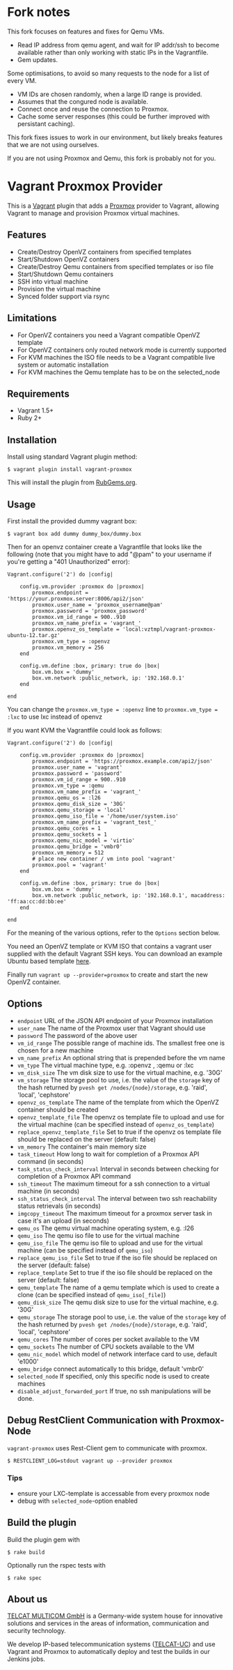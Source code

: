 # Fork notes
This fork focuses on features and fixes for Qemu VMs.
- Read IP address from qemu agent, and wait for IP addr/ssh to become available
rather than only working with static IPs in the Vagrantfile.
- Gem updates.

Some optimisations, to avoid so many requests to the node for a list of every VM.
- VM IDs are chosen randomly, when a large ID range is provided.
- Assumes that the congured node is available.
- Connect once and reuse the connection to Proxmox.
- Cache some server responses (this could be further improved with persistant caching).

This fork fixes issues to work in our environment, but likely breaks features
that we are not using ourselves.

If you are not using Proxmox and Qemu, this fork is probably not for you.


# Vagrant Proxmox Provider

This is a [Vagrant](http://www.vagrantup.com) plugin that adds a
[Proxmox](http://proxmox.com/) provider to Vagrant, allowing Vagrant to manage
and provision Proxmox virtual machines.

## Features

* Create/Destroy OpenVZ containers from specified templates
* Start/Shutdown OpenVZ containers
* Create/Destroy Qemu containers from specified templates or iso file
* Start/Shutdown Qemu containers
* SSH into virtual machine
* Provision the virtual machine
* Synced folder support via rsync

## Limitations

* For OpenVZ containers you need a Vagrant compatible OpenVZ template
* For OpenVZ containers only routed network mode is currently supported
* For KVM machines the ISO file needs to be a Vagrant compatible live system or automatic installation
* For KVM machines the Qemu template has to be on the selected_node

## Requirements

* Vagrant 1.5+
* Ruby 2+

## Installation

Install using standard Vagrant plugin method:

```
$ vagrant plugin install vagrant-proxmox
```

This will install the plugin from [RubGems.org](http://rubygems.org/).

## Usage

First install the provided dummy vagrant box:

```
$ vagrant box add dummy dummy_box/dummy.box
```

Then for an openvz container create a Vagrantfile that looks like the following (note that you might have to add "@pam" to your username if you're getting a "401 Unauthorized" error):

```
Vagrant.configure('2') do |config|

    config.vm.provider :proxmox do |proxmox|
        proxmox.endpoint = 'https://your.proxmox.server:8006/api2/json'
        proxmox.user_name = 'proxmox_username@pam'
        proxmox.password = 'proxmox_password'
        proxmox.vm_id_range = 900..910
        proxmox.vm_name_prefix = 'vagrant_'
        proxmox.openvz_os_template = 'local:vztmpl/vagrant-proxmox-ubuntu-12.tar.gz'
        proxmox.vm_type = :openvz
        proxmox.vm_memory = 256
    end

    config.vm.define :box, primary: true do |box|
        box.vm.box = 'dummy'
        box.vm.network :public_network, ip: '192.168.0.1'
    end

end
```
You can change the `proxmox.vm_type = :openvz` line to `proxmox.vm_type = :lxc` to use lxc instead of openvz

If you want KVM the Vagrantfile could look as follows:

```
Vagrant.configure('2') do |config|

    config.vm.provider :proxmox do |proxmox|
        proxmox.endpoint = 'https://proxmox.example.com/api2/json'
        proxmox.user_name = 'vagrant'
        proxmox.password = 'password'
        proxmox.vm_id_range = 900..910
        proxmox.vm_type = :qemu
        proxmox.vm_name_prefix = 'vagrant_'
        proxmox.qemu_os = :l26
        proxmox.qemu_disk_size = '30G'
        proxmox.qemu_storage = 'local'
        proxmox.qemu_iso_file = '/home/user/system.iso'
        proxmox.vm_name_prefix = 'vagrant_test_'
        proxmox.qemu_cores = 1
        proxmox.qemu_sockets = 1
        proxmox.qemu_nic_model = 'virtio'
        proxmox.qemu_bridge = 'vmbr0'
        proxmox.vm_memory = 512
        # place new container / vm into pool 'vagrant'
        proxmox.pool = 'vagrant'
    end

    config.vm.define :box, primary: true do |box|
        box.vm.box = 'dummy'
        box.vm.network :public_network, ip: '192.168.0.1', macaddress: 'ff:aa:cc:dd:bb:ee'
    end

end
```

For the meaning of the various options, refer to the `Options` section below.

You need an OpenVZ template or KVM ISO that contains a vagrant user supplied with the default Vagrant SSH keys.
You can download an example Ubuntu based template [here](https://www.dropbox.com/s/vuzywdosxhjjsag/vagrant-proxmox-ubuntu-12.tar.gz).

Finally run `vagrant up --provider=proxmox` to create and start the new OpenVZ container.

## Options

* `endpoint` URL of the JSON API endpoint of your Proxmox installation
* `user_name` The name of the Proxmox user that Vagrant should use
* `password` The password of the above user
* `vm_id_range` The possible range of machine ids. The smallest free one is chosen for a new machine
* `vm_name_prefix` An optional string that is prepended before the vm name
* `vm_type` The virtual machine type, e.g. :openvz , :qemu or :lxc
* `vm_disk_size` The vm disk size to use for the virtual machine, e.g. '30G'
* `vm_storage` The storage pool to use, i.e. the value of the `storage` key of the hash returned by `pvesh get /nodes/{node}/storage`, e.g. 'raid', 'local', 'cephstore'
* `openvz_os_template` The name of the template from which the OpenVZ container should be created
* `openvz_template_file` The openvz os template file to upload and use for the virtual machine (can be specified instead of `openvz_os_template`)
* `replace_openvz_template_file` Set to true if the openvz os template file should be replaced on the server (default: false)
* `vm_memory` The container's main memory size
* `task_timeout` How long to wait for completion of a Proxmox API command (in seconds)
* `task_status_check_interval` Interval in seconds between checking for completion of a Proxmox API command
* `ssh_timeout` The maximum timeout for a ssh connection to a virtual machine (in seconds)
* `ssh_status_check_interval` The interval between two ssh reachability status retrievals (in seconds)
* `imgcopy_timeout` The maximum timeout for a proxmox server task in case it's an upload (in seconds)
* `qemu_os` The qemu virtual machine operating system, e.g. :l26
* `qemu_iso` The qemu iso file to use for the virtual machine
* `qemu_iso_file` The qemu iso file to upload and use for the virtual machine (can be specified instead of `qemu_iso`)
* `replace_qemu_iso_file` Set to true if the iso file should be replaced on the server (default: false)
* `replace_template` Set to true if the iso file should be replaced on the server (default: false)
* `qemu_template` The name of a qemu template which is used to create a clone (can be specified instead of `qemu_iso[_file]`)
* `qemu_disk_size` The qemu disk size to use for the virtual machine, e.g. '30G'
* `qemu_storage` The storage pool to use, i.e. the value of the `storage` key of the hash returned by `pvesh get /nodes/{node}/storage`, e.g. 'raid', 'local', 'cephstore'
* `qemu_cores` The number of cores per socket available to the VM
* `qemu_sockets` The number of CPU sockets available to the VM
* `qemu_nic_model` which model of network interface card to use, default 'e1000'
* `qemu_bridge` connect automatically to this bridge, default 'vmbr0'
* `selected_node` If specified, only this specific node is used to create machines
* `disable_adjust_forwarded_port` If true, no ssh manipulations will be done.

## Debug RestClient Communication with Proxmox-Node

`vagrant-proxmox` uses Rest-Client gem to communicate with proxmox.

```
$ RESTCLIENT_LOG=stdout vagrant up --provider proxmox
```

### Tips

* ensure your LXC-template is accessable from every proxmox node
* debug with `selected_node`-option enabled

## Build the plugin

Build the plugin gem with

```
$ rake build
```

Optionally run the rspec tests with


```
$ rake spec
```

## About us

[TELCAT MULTICOM GmbH](http://www.telcat.com) is a Germany-wide system house for innovative solutions and
services in the areas of information, communication and security technology.

We develop IP-based telecommunication systems ([TELCAT-UC](http://www.telcat.de/TELCAT-R-UC.304.0.html)) and
use Vagrant and Proxmox to automatically deploy and test the builds in our Jenkins jobs.
